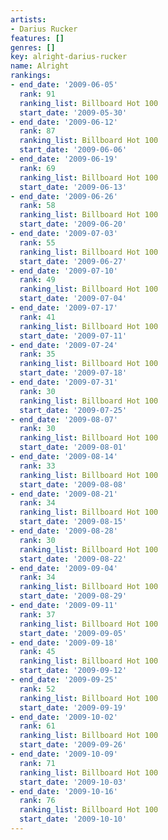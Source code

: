 ```yaml
---
artists:
- Darius Rucker
features: []
genres: []
key: alright-darius-rucker
name: Alright
rankings:
- end_date: '2009-06-05'
  rank: 91
  ranking_list: Billboard Hot 100
  start_date: '2009-05-30'
- end_date: '2009-06-12'
  rank: 87
  ranking_list: Billboard Hot 100
  start_date: '2009-06-06'
- end_date: '2009-06-19'
  rank: 69
  ranking_list: Billboard Hot 100
  start_date: '2009-06-13'
- end_date: '2009-06-26'
  rank: 58
  ranking_list: Billboard Hot 100
  start_date: '2009-06-20'
- end_date: '2009-07-03'
  rank: 55
  ranking_list: Billboard Hot 100
  start_date: '2009-06-27'
- end_date: '2009-07-10'
  rank: 49
  ranking_list: Billboard Hot 100
  start_date: '2009-07-04'
- end_date: '2009-07-17'
  rank: 41
  ranking_list: Billboard Hot 100
  start_date: '2009-07-11'
- end_date: '2009-07-24'
  rank: 35
  ranking_list: Billboard Hot 100
  start_date: '2009-07-18'
- end_date: '2009-07-31'
  rank: 30
  ranking_list: Billboard Hot 100
  start_date: '2009-07-25'
- end_date: '2009-08-07'
  rank: 30
  ranking_list: Billboard Hot 100
  start_date: '2009-08-01'
- end_date: '2009-08-14'
  rank: 33
  ranking_list: Billboard Hot 100
  start_date: '2009-08-08'
- end_date: '2009-08-21'
  rank: 34
  ranking_list: Billboard Hot 100
  start_date: '2009-08-15'
- end_date: '2009-08-28'
  rank: 30
  ranking_list: Billboard Hot 100
  start_date: '2009-08-22'
- end_date: '2009-09-04'
  rank: 34
  ranking_list: Billboard Hot 100
  start_date: '2009-08-29'
- end_date: '2009-09-11'
  rank: 37
  ranking_list: Billboard Hot 100
  start_date: '2009-09-05'
- end_date: '2009-09-18'
  rank: 45
  ranking_list: Billboard Hot 100
  start_date: '2009-09-12'
- end_date: '2009-09-25'
  rank: 52
  ranking_list: Billboard Hot 100
  start_date: '2009-09-19'
- end_date: '2009-10-02'
  rank: 61
  ranking_list: Billboard Hot 100
  start_date: '2009-09-26'
- end_date: '2009-10-09'
  rank: 71
  ranking_list: Billboard Hot 100
  start_date: '2009-10-03'
- end_date: '2009-10-16'
  rank: 76
  ranking_list: Billboard Hot 100
  start_date: '2009-10-10'
---
```


